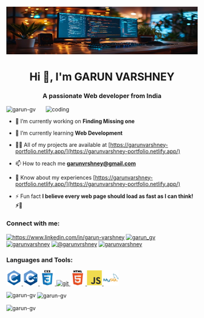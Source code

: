 ![logo](https://github.com/GARUN-GV/GARUN-GV/blob/main/bannergithub.jpg)
<h1 align="center">Hi 👋, I'm GARUN VARSHNEY</h1>
<h3 align="center">A passionate Web developer from India</h3>
<img align="right"  alt="coding" width="400px"  style="border-radius:10; box-shadow: 2 2 lightslategraygrey;"src="https://mir-s3-cdn-cf.behance.net/project_modules/fs/e07b3b143584307.627d105a60856.gif">

<p align="left"> <img src="https://komarev.com/ghpvc/?username=garun-gv&label=Profile%20views&color=0e75b6&style=flat" alt="garun-gv" /> </p>

- 🔭 I’m currently working on **Finding Missing one**

- 🌱 I’m currently learning **Web Development**

- 👨‍💻 All of my projects are available at [https://garunvarshney-portfolio.netlify.app/](https://garunvarshney-portfolio.netlify.app/)

- 📫 How to reach me **garunvrshney@gmail.com**

- 📄 Know about my experiences [https://garunvarshney-portfolio.netlify.app/](https://garunvarshney-portfolio.netlify.app/)

- ⚡ Fun fact **I believe every web page should load as fast as I can think! ⚡💨**

<h3 align="left">Connect with me:</h3>
<p align="left">
<a href="https://linkedin.com/in/https://www.linkedin.com/in/garun-varshney" target="blank"><img align="center" src="https://raw.githubusercontent.com/rahuldkjain/github-profile-readme-generator/master/src/images/icons/Social/linked-in-alt.svg" alt="https://www.linkedin.com/in/garun-varshney" height="30" width="40" /></a>
<a href="https://instagram.com/garun_gv" target="blank"><img align="center" src="https://raw.githubusercontent.com/rahuldkjain/github-profile-readme-generator/master/src/images/icons/Social/instagram.svg" alt="garun_gv" height="30" width="40" /></a>
<a href="https://www.codechef.com/users/garunvarshney" target="blank"><img align="center" src="https://cdn.jsdelivr.net/npm/simple-icons@3.1.0/icons/codechef.svg" alt="garunvarshney" height="30" width="40" /></a>
<a href="https://www.hackerrank.com/@garunvrshney" target="blank"><img align="center" src="https://raw.githubusercontent.com/rahuldkjain/github-profile-readme-generator/master/src/images/icons/Social/hackerrank.svg" alt="@garunvrshney" height="30" width="40" /></a>
<a href="https://www.leetcode.com/garunvarshney" target="blank"><img align="center" src="https://raw.githubusercontent.com/rahuldkjain/github-profile-readme-generator/master/src/images/icons/Social/leet-code.svg" alt="garunvarshney" height="30" width="40" /></a>
</p>

<h3 align="left">Languages and Tools:</h3>
<p align="left"> <a href="https://www.cprogramming.com/" target="_blank" rel="noreferrer"> <img src="https://raw.githubusercontent.com/devicons/devicon/master/icons/c/c-original.svg" alt="c" width="40" height="40"/> </a> <a href="https://www.w3schools.com/cpp/" target="_blank" rel="noreferrer"> <img src="https://raw.githubusercontent.com/devicons/devicon/master/icons/cplusplus/cplusplus-original.svg" alt="cplusplus" width="40" height="40"/> </a> <a href="https://www.w3schools.com/css/" target="_blank" rel="noreferrer"> <img src="https://raw.githubusercontent.com/devicons/devicon/master/icons/css3/css3-original-wordmark.svg" alt="css3" width="40" height="40"/> </a> <a href="https://git-scm.com/" target="_blank" rel="noreferrer"> <img src="https://www.vectorlogo.zone/logos/git-scm/git-scm-icon.svg" alt="git" width="40" height="40"/> </a> <a href="https://www.w3.org/html/" target="_blank" rel="noreferrer"> <img src="https://raw.githubusercontent.com/devicons/devicon/master/icons/html5/html5-original-wordmark.svg" alt="html5" width="40" height="40"/> </a> <a href="https://developer.mozilla.org/en-US/docs/Web/JavaScript" target="_blank" rel="noreferrer"> <img src="https://raw.githubusercontent.com/devicons/devicon/master/icons/javascript/javascript-original.svg" alt="javascript" width="40" height="40"/> </a> <a href="https://www.mysql.com/" target="_blank" rel="noreferrer"> <img src="https://raw.githubusercontent.com/devicons/devicon/master/icons/mysql/mysql-original-wordmark.svg" alt="mysql" width="40" height="40"/> </a> </p>

<p><img align="left"  style="padding:5 margin:25 25 25 25;"src="https://github-readme-stats.vercel.app/api/top-langs?username=garun-gv&show_icons=true&locale=en&layout=compact" alt="garun-gv" /></p>

<p>&nbsp;<img align="center" src="https://github-readme-stats.vercel.app/api?username=garun-gv&show_icons=true&locale=en" alt="garun-gv" /></p>

<p><img align="center" src="https://github-readme-streak-stats.herokuapp.com/?user=garun-gv&" alt="garun-gv" /></p>
